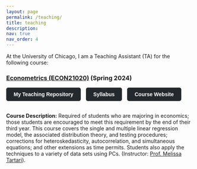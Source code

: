 ```yaml
---
layout: page
permalink: /teaching/
title: teaching
description:
nav: true
nav_order: 4
---
```


At the University of Chicago, I am a Teaching Assistant (TA) for the following course:

### [Econometrics (ECON21020)](http://collegecatalog.uchicago.edu/thecollege/economics/) (Spring 2024) 

<div>
    <a href="https://github.com/posmikdc/econ21020" style="background-color: #24292e; color: #ffffff; padding: 10px 20px; border-radius: 5px; text-decoration: none; font-weight: bold; font-family: Arial, sans-serif; display: inline-block; margin-right: 10px;">My Teaching Repository</a>
    <a href="" style="background-color: #24292e; color: #ffffff; padding: 10px 20px; border-radius: 5px; text-decoration: none; font-weight: bold; font-family: Arial, sans-serif; display: inline-block; margin-right: 10px;">Syllabus</a>
    <a href="" style="background-color: #24292e; color: #ffffff; padding: 10px 20px; border-radius: 5px; text-decoration: none; font-weight: bold; font-family: Arial, sans-serif; display: inline-block;">Course Website</a>
</div> 

\
**Course Description:** Required of students who are majoring in economics; those students are encouraged to meet this requirement by the end of their third year. This course covers the single and multiple linear regression model, the associated distribution theory, and testing procedures; corrections for heteroskedasticity, autocorrelation, and simultaneous equations; and other extensions as time permits. Students also apply the techniques to a variety of data sets using PCs. (Instructor: [Prof. Melissa Tartari](mailto:mtartari@uchicago.edu)). 




